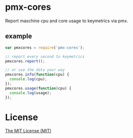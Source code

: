 # pmx-cores

Report maschine cpu and core usage to keymetrics via pmx.

example
-------

``` js
var pmxcores = require('pmx-cores');

// report every second to keymetrics
pmxcores.report();

// or use the data your way
pmxcores.info(function(cpu) {
  console.log(cpu);
});
pmxcores.usage(function(cpu) {
  console.log(usage);
});
```


# License
[The MIT License (MIT)](http://r15ch13.mit-license.org/)
